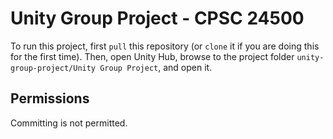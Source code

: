 # Unity Group Project - CPSC 24500

To run this project, first `pull` this repository (or `clone` it if you are doing this for the first time). Then, open Unity Hub, browse to the project folder `unity-group-project/Unity Group Project`, and open it.

## Permissions 
Committing is not permitted.